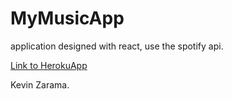 # MyMusicApp

application designed with react, use the spotify api.

[Link to HerokuApp](https://kzarama.github.io/MyMusicApp/login)

Kevin Zarama.
